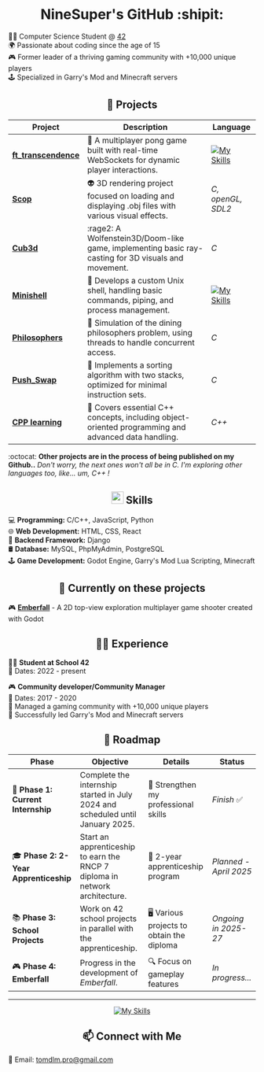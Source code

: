 <h1 align="center">NineSuper's GitHub :shipit:</h1>

👨‍💻 Computer Science Student @ [42](https://42.fr/)<br/>
🌍 Passionate about coding since the age of 15<br/>
🎮 Former leader of a thriving gaming community with +10,000 unique players<br/>
🕹️ Specialized in Garry's Mod and Minecraft servers<br/>

<h2 align="center">📒 Projects</h2>

| **Project**                 | **Description**                                                                                      | **Language** 	       |
|-----------------------------|------------------------------------------------------------------------------------------------------|-----------------------|
| **[ft_transcendence](https://github.com/lcssbrs/ft_transcendence/tree/tom)**  | 🏓 A multiplayer pong game built with real-time WebSockets for dynamic player interactions.          | [![My Skills](https://skillicons.dev/icons?i=html,css,django,py,postgres)](https://skillicons.dev) |
| **[Scop](https://github.com/NineSuper/Scop)**                                 | 👽 3D rendering project focused on loading and displaying .obj files with various visual effects.    | *C, openGL, SDL2* |
| **[Cub3d](https://github.com/NineSuper/Cub3D)**                               |  :rage2: A Wolfenstein3D/Doom-like game, implementing basic ray-casting for 3D visuals and movement.  | *C* |
| **[Minishell](https://github.com/NineSuper/Minishell)**                       | 🐚 Develops a custom Unix shell, handling basic commands, piping, and process management.            | [![My Skills](https://skillicons.dev/icons?i=c,bash,linux)](https://skillicons.dev) |
| **[Philosophers](https://github.com/NineSuper/philosophers)**                 | 🧠 Simulation of the dining philosophers problem, using threads to handle concurrent access.         | *C* |
| **[Push_Swap](https://github.com/NineSuper/push_swap)**                       | 🔄 Implements a sorting algorithm with two stacks, optimized for minimal instruction sets.           | *C* |
| **[CPP learning](https://github.com/NineSuper/CPP-module)**                   | 📘 Covers essential C++ concepts, including object-oriented programming and advanced data handling.  | *C++* |


:octocat: **Other projects are in the process of being published on my Github..**
*Don't worry, the next ones won't all be in C. I'm exploring other languages too, like... um, C++ !*

<h2 align="center"><img src="https://media2.giphy.com/media/QssGEmpkyEOhBCb7e1/giphy.gif?cid=ecf05e47a0n3gi1bfqntqmob8g9aid1oyj2wr3ds3mg700bl&rid=giphy.gif" width ="25"> Skills</h2>

💻 **Programming:** C/C++, JavaScript, Python</br>
🌐 **Web Development:** HTML, CSS, React</br>
🐍 **Backend Framework:** Django </br>
🛢️ **Database:** MySQL, PhpMyAdmin, PostgreSQL</br>
🕹️ **Game Development:** Godot Engine, Garry's Mod Lua Scripting, Minecraft</br>

<h2 align="center">🐛 Currently on these projects</h2>

🎮 **[Emberfall](https://github.com/NineSuper/Emberfall)** - A 2D top-view exploration multiplayer game shooter created with Godot</br>

<h2 align="center">👨‍💼 Experience</h2>

👨‍💻 **Student at School 42**</br>
  📆 Dates: 2022 - present</br>
  
🎮 **Community developer/Community Manager**</br>
  📆 Dates: 2017 - 2020</br>
  📌 Managed a gaming community with +10,000 unique players</br>
  🚀 Successfully led Garry's Mod and Minecraft servers</br>

<h2 align="center"> 🚀 Roadmap</h2>

| **Phase**                      | **Objective**                                                                                                   | **Details**                                           | **Status**               |
|--------------------------------|---------------------------------------------------------------------------------------------------------------|-------------------------------------------------------|---------------------------|
| 🏁 **Phase 1: Current Internship**    | Complete the internship started in July 2024 and scheduled until January 2025.                     | 🔄 Strengthen my professional skills                   | *Finish* ✅          |
| 🎓 **Phase 2: 2-Year Apprenticeship**  | Start an apprenticeship to earn the RNCP 7 diploma in network architecture.       | 💼 2-year apprenticeship program                       | *Planned - April 2025*    |
| 📚 **Phase 3: School Projects**   | Work on 42 school projects in parallel with the apprenticeship.                                          | 🖥️ Various projects to obtain the diploma             | *Ongoing in 2025-27*      |
| 🎮 **Phase 4: Emberfall**         | Progress in the development of *Emberfall*.                                                               | 🔍 Focus on gameplay features                          | *In progress...*          |

---
<p align="center">
    <a href="https://skillicons.dev">
        <img src="https://skillicons.dev/icons?i=c,cpp,py,html,css,js,react,docker,django,mysql,postgres,godot,lua,github&perline=6" alt="My Skills">
    </a>
</p>
<h2 align="center">📫 Connect with Me </h2>

📧 Email: tomdlm.pro@gmail.com
